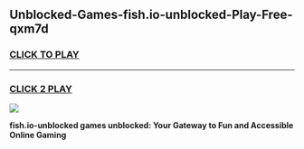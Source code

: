 
## Unblocked-Games-fish.io-unblocked-Play-Free-qxm7d
<h3>
<a href="https://premium76.site?title=fish.io-unblocked&ref=23A">CLICK TO PLAY</a></h3>
<hr>

<h3>
<a href="https://premium76.site?title=fish.io-unblocked&ref=23A">CLICK 2 PLAY</a>
  
</h3>

<a href="https://premium76.site?title=fish.io-unblocked&ref=23A"><img src="https://clearcache.store/games.png"></a>


**fish.io-unblocked games unblocked: Your Gateway to Fun and Accessible Online Gaming**
